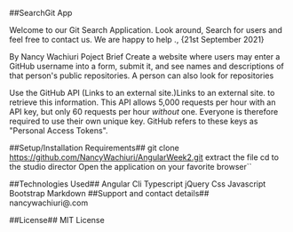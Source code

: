 ##SearchGit App


Welcome to our Git Search Application. Look around, Search for users and feel free to contact us. We are happy to help ., {21st September 2021}

By Nancy Wachiuri
Poject Brief
Create a website where users may enter a GitHub username into a form, submit it, and see names and descriptions of that person's public repositories. A person can also look for repositories

Use the GitHub API (Links to an external site.)Links to an external site. to retrieve this information. This API allows 5,000 requests per hour with an API key, but only 60 requests per hour _without_ one. Everyone is therefore required to use their own unique key. GitHub refers to these keys as "Personal Access Tokens".

##Setup/Installation Requirements##
git clone https://github.com/NancyWachiuri/AngularWeek2.git extract the file cd to the studio director Open the application on your favorite browser``

##Technologies Used##
Angular Cli
Typescript
jQuery
Css
Javascript
Bootstrap
Markdown
##Support and contact details##
nancywachiuri@.com

##License##
MIT License
